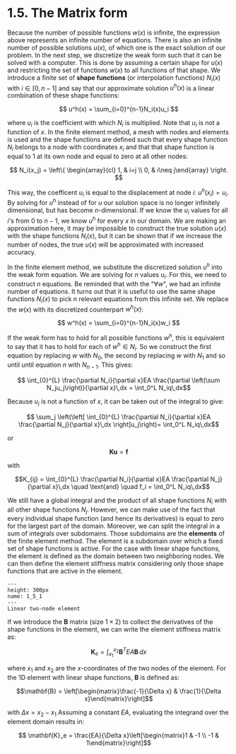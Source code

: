 # 1.5. The Matrix form

Because the number of possible functions $w(x)$ is infinite, the expression above represents an infinite number of equations. There is also an infinite number of possible solutions $u(x)$, of which one is the exact solution of our problem. In the next step, we discretize the weak form such that it can be solved with a computer. This is done by assuming a certain shape for $u(x)$ and restricting the set of functions $w(x)$ to all functions of that shape. We introduce a finite set of **shape functions** (or interpolation functions) $N_i(x)$ with $i\in[0,n-1]$ and say that our approximate solution $u^h(x)$ is a linear combination of these shape functions:

$$ u^h(x) = \sum_{i=0}^{n-1}N_i(x)u_i $$

where $u_i$ is the coefficient with which $N_i$ is multiplied. Note that $u_i$ is not a function of $x$. In the finite element method, a mesh with nodes and elements is used and the shape functions are defined such that every shape function $N_i$ belongs to a node with coordinates $x_i$ and that that shape function is equal to 1 at its own node and equal to zero at all other nodes:

$$ N_i(x_j) = \left\{ \begin{array}{cl} 1, & i=j \\ 0, & i\neq j\end{array} \right. $$


This way, the coefficent $u_i$ is equal to the displacement at node $i$: $u^h(x_i) = u_i$. By solving for $u^h$ instead of for $u$ our solution space is no longer infinitely dimensional, but has become $n$-dimensional. If we know the $u_i$ values for all $i$'s from 0 to $n-1$, we know $u^h$ for every $x$ in our domain. We are making an approximation here, it may be impossible to construct the true solution $u(x)$ with the shape functions $N_i(x)$, but it can be shown that if we increase the number of nodes, the true $u(x)$ will be approximated with increased accuracy. 

In the finite element method, we substitute the discretized solution $u^h$ into the weak form equation. We are solving for $n$ values $u_i$. For this, we need to construct $n$ equations. Be reminded that with the "$\forall w$", we had an infinite number of equations. It turns out that it is useful to use the same shape functions $N_i(x)$ to pick $n$ relevant equations from this infinite set. We replace the $w(x)$ with its discretized counterpart $w^h(x)$:

$$ w^h(x) = \sum_{i=0}^{n-1}N_i(x)w_i $$

If the weak form has to hold for all possible functions $w^h$, this is equivalent to say that it has to hold for each of $w^h\in N_i$. So we construct the first equation by replacing $w$ with $N_0$, the second by replacing $w$ with $N_1$ and so until until equation $n$ with $N_{n-1}$. This gives:

$$ \int_{0}^{L} \frac{\partial N_i}{\partial x}EA \frac{\partial \left(\sum N_ju_j\right)}{\partial x}\,dx = \int_0^L N_iq\,dx$$

Because $u_j$ is not a function of $x$, it can be taken out of the integral to give:

$$ \sum_j \left(\left[ \int_{0}^{L} \frac{\partial N_i}{\partial x}EA \frac{\partial N_j}{\partial x}\,dx \right]u_j\right)= \int_0^L N_iq\,dx$$

or 

$$\mathbf{Ku} = \mathbf{f}$$

with 

$$K_{ij} = \int_{0}^{L} \frac{\partial N_i}{\partial x}EA \frac{\partial N_j}{\partial x}\,dx
\quad \text{and} \quad
f_i = \int_0^L N_iq\,dx$$


We still have a global integral and the product of all shape functions $N_i$ with all other shape functions $N_j$. However, we can make use of the fact that every individual shape function (and hence its derivatives) is equal to zero for the largest part of the domain. Moreover, we can split the integral in a sum of integrals over subdomains. Those subdomains are the **elements** of the finite element method. The element is a subdomain over which a fixed set of shape functions is active. For the case with linear shape functions, the element is defined as the domain between two neighboring nodes. We can then define the element stiffness matrix considering only those shape functions that are active in the element. 

```{figure} .././images/Chapter1/1_5_1.png
---
height: 300px
name: 1_5_1
---
Linear two-node element
```


If we introduce the $\mathbf{B}$ matrix (size $1\times 2$) to collect the derivatives of the shape functions in the element, we can write the element stiffness matrix as:

$$ \mathbf{K}_e = \int_{x_1}^{x_2} \mathbf{B}^T EA \mathbf{B} \,dx $$

where $x_1$ and $x_2$ are the $x$-coordinates of the two nodes of the element. For the 1D element with linear shape functions, $\mathbf{B}$ is defined as: 

$$\mathbf{B} = \left[\begin{matrix}\frac{-1}{\Delta x} & \frac{1}{\Delta x}\end{matrix}\right]$$

with $\Delta x = x_2-x_1$ Assuming a constant $EA$, evaluating the integrand over the element domain results in:

$$ \mathbf{K}_e = \frac{EA}{\Delta x}\left[\begin{matrix}1 & -1 \\ -1 & 1\end{matrix}\right]$$
